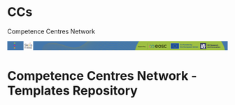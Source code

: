 # CCs
Competence Centres Network

![](./attachments/header.png)


# Competence Centres Network - Templates Repository
